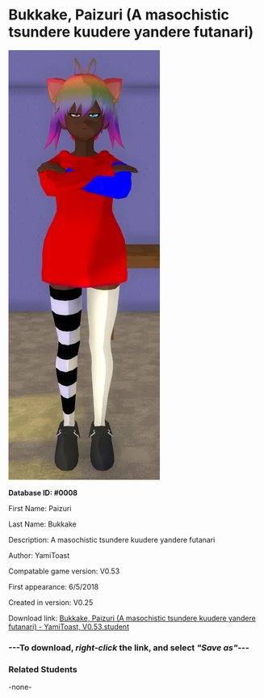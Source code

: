 # Bukkake, Paizuri (A masochistic tsundere kuudere yandere futanari)

<img src="../../Files/Images/Bukkake, Paizuri (A masochistic tsundere kuudere yandere futanari).png" title="Bukkake, Paizuri (A masochistic tsundere kuudere yandere futanari) - YamiToast, V0.53">

**Database ID: #0008**

First Name: Paizuri

Last Name: Bukkake

Description: A masochistic tsundere kuudere yandere futanari

Author: YamiToast

Compatable game version: V0.53

First appearance: 6/5/2018

Created in version: V0.25

Download link: <a href="https://raw.githubusercontent.com/Arbiter1223/Daigaku-Gurashi-Custom-Students/master/Files/Student%20Files/Bukkake%2C%20Paizuri%20(A%20masochistic%20tsundere%20kuudere%20yandere%20futanari)%20-%20YamiToast%2C%20V0.53.student">Bukkake, Paizuri (A masochistic tsundere kuudere yandere futanari) - YamiToast, V0.53.student</a>

### ---**To download, _right-click_ the link, and select _"Save as"_**---

### Related Students

-none-
